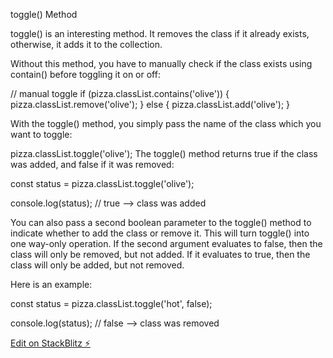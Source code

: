 toggle() Method


toggle() is an interesting method. It removes the class if it already exists, otherwise, it adds it to the collection.



Without this method, you have to manually check if the class exists using contain() before toggling it on or off:




// manual toggle
if (pizza.classList.contains('olive')) {
    pizza.classList.remove('olive');
} else {
    pizza.classList.add('olive');
}




With the toggle() method, you simply pass the name of the class which you want to toggle:




pizza.classList.toggle('olive');
The toggle() method returns true if the class was added, and false if it was removed:

const status = pizza.classList.toggle('olive');

console.log(status); // true --> class was added


You can also pass a second boolean parameter to the toggle() method to indicate whether to add the class or remove it. This will turn toggle() into one way-only operation. If the second argument evaluates to false, then the class will only be removed, but not added. If it evaluates to true, then the class will only be added, but not removed.

Here is an example:

const status = pizza.classList.toggle('hot', false);

console.log(status); // false --> class was removed

[Edit on StackBlitz ⚡️](https://stackblitz.com/edit/web-platform-b7yc97)

